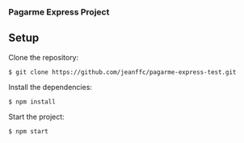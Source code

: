 ### Pagarme Express Project

## Setup

Clone the repository:

```dash
$ git clone https://github.com/jeanffc/pagarme-express-test.git
```

Install the dependencies:

```dash
$ npm install
```

Start the project:

```dash
$ npm start
```
